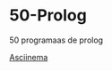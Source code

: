 # 50-Prolog
50 programaas de prolog

[Asciinema](https://asciinema.org/a/mv1IJfIYiZJwvuGxOozGGmPWX)
